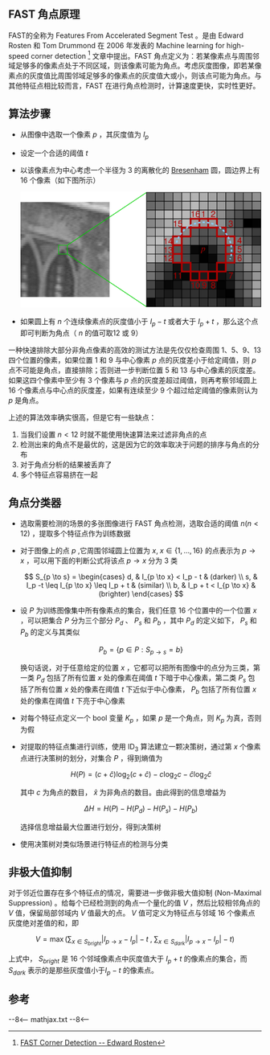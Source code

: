 ## FAST 角点原理

FAST的全称为 Features From Accelerated Segment Test 。是由 Edward Rosten 和 Tom Drummond 在 2006 年发表的  Machine learning for high-speed corner detection [^1]  文章中提出。FAST 角点定义为：若某像素点与周围邻域足够多的像素点处于不同区域，则该像素可能为角点。考虑灰度图像，即若某像素点的灰度值比周围邻域足够多的像素点的灰度值大或小，则该点可能为角点。与其他特征点相比较而言，FAST 在进行角点检测时，计算速度更快，实时性更好。



## 算法步骤

- 从图像中选取一个像素 $p$ ，其灰度值为 $I_p$ 

- 设定一个合适的阈值 $t$ 

- 以该像素点为中心考虑一个半径为 3 的离散化的 [Bresenham](https://en.wikipedia.org/wiki/Bresenham%27s_line_algorithm) 圆，圆边界上有 16 个像素（如下图所示）

    ![FAST Corner](image/FAST_corner.png)

- 如果圆上有 $n$ 个连续像素点的灰度值小于 $I_p-t$ 或者大于 $I_p+t$ ，那么这个点即可判断为角点（ $n$ 的值可取12 或 9）

一种快速排除大部分非角点像素的高效的测试方法是先仅仅检查周围 1、5、9、13 四个位置的像素，如果位置 1 和 9 与中心像素 $p$ 点的灰度差小于给定阈值，则 $p$ 点不可能是角点，直接排除；否则进一步判断位置 5 和 13 与中心像素的灰度差。如果这四个像素中至少有 3 个像素与 $p$ 点的灰度差超过阈值，则再考察邻域圆上 16 个像素点与中心点的灰度差，如果有连续至少 9 个超过给定阈值的像素则认为 $p$ 是角点。

上述的算法效率确实很高，但是它有一些缺点：

1. 当我们设置 $n<12$ 时就不能使用快速算法来过滤非角点的点
2. 检测出来的角点不是最优的，这是因为它的效率取决于问题的排序与角点的分布
3. 对于角点分析的结果被丢弃了
4. 多个特征点容易挤在一起



## 角点分类器

- 选取需要检测的场景的多张图像进行 FAST 角点检测，选取合适的阈值 $n(n<12)$ ，提取多个特征点作为训练数据

- 对于图像上的点 $p$ ,它周围邻域圆上位置为 $x, \; x \in \{1, \dotsc, 16\}$ 的点表示为 $p \to x$ ，可以用下面的判断公式将该点 $p \to x$ 分为 3 类
  
    $$
  S_{p \to s} = 
  	\begin{cases}
  		d, & I_{p \to x} < I_p - t & (darker) \\
  		s, & I_p -t \leq I_{p \to x} \leq I_p + t & (similar) \\
  		b, & I_p + t < I_{p \to x} &(brighter)
  	\end{cases}
  $$
  
- 设 $P$ 为训练图像集中所有像素点的集合，我们任意 16 个位置中的一个位置 $x$ ，可以把集合 $P$ 分为三个部分 $P_d$ 、 $P_s$ 和 $P_b$ ，其中 $P_d$ 的定义如下， $P_s$ 和 $P_b$ 的定义与其类似
  
    $$
    P_b = \{ p \in P : S_{p \to s} = b \}
    $$
    
    换句话说，对于任意给定的位置 $x$ ，它都可以把所有图像中的点分为三类，第一类 $P_d$ 包括了所有位置 $x$ 处的像素在阈值 $t$ 下暗于中心像素，第二类 $P_s$ 包括了所有位置 $x$ 处的像素在阈值 $t$ 下近似于中心像素， $P_b$ 包括了所有位置 $x$ 处的像素在阈值 $t$ 下亮于中心像素

- 对每个特征点定义一个 bool 变量 $K_p$ ，如果 $p$ 是一个角点，则 $K_p$ 为真，否则为假

- 对提取的特征点集进行训练，使用 $\mathrm{ID}_3$ 算法建立一颗决策树，通过第 $x$ 个像素点进行决策树的划分，对集合 $P$ ，得到熵值为
  
    $$
    H(P) = (c+\hat{c}) \log_2(c+\hat{c}) - c \log_2 c - \hat{c} \log_2 \hat{c}
    $$
    
    其中 $c$ 为角点的数目， $\hat{x}$ 为非角点的数目。由此得到的信息增益为
    
    $$
    \Delta H = H(P)-H(P_d)-H(P_s)-H(P_b)
    $$
    
    选择信息增益最大位置进行划分，得到决策树

- 使用决策树对类似场景进行特征点的检测与分类



## 非极大值抑制

对于邻近位置存在多个特征点的情况，需要进一步做非极大值抑制 (Non-Maximal Suppression) 。给每个已经检测到的角点一个量化的值 $V$ ，然后比较相邻角点的 $V$ 值，保留局部邻域内 $V$ 值最大的点。 $V$ 值可定义为特征点与邻域 16 个像素点灰度绝对差值的和，即

$$
V = \max \left( \sum_{x \in S_{bright}} \left| I_{p\to x} - I_p \right| - t \;,\; \sum_{x \in S_{dark}} \left| I_{p\to x} - I_p \right| - t \right)
$$

上式中， $S_{bright}$ 是 16 个邻域像素点中灰度值大于 $I_p + t$ 的像素点的集合，而 $S_{dark}$ 表示的是那些灰度值小于$I_p - t$ 的像素点。











## 参考

[^1]: [FAST Corner Detection -- Edward Rosten](http://www.edwardrosten.com/work/fast.html) 

[^2]: [思维之际博客](https://www.cnblogs.com/ronny/p/4078710.html)





--8<--
mathjax.txt
--8<--